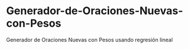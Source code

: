 # Generador-de-Oraciones-Nuevas-con-Pesos
Generador de Oraciones Nuevas con Pesos usando regresión lineal 
